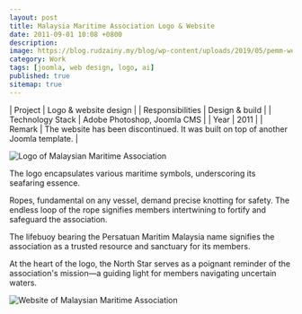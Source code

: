 ```yaml
---
layout: post
title: Malaysia Maritime Association Logo & Website
date: 2011-09-01 10:08 +0800
description:
image: https://blog.rudzainy.my/blog/wp-content/uploads/2019/05/pemm-web-1.jpg
category: Work
tags: [joomla, web design, logo, ai]
published: true
sitemap: true
---
```


| Project | Logo & website design |
| Responsibilities | Design & build |
| Technology Stack | Adobe Photoshop, Joomla CMS |
| Year | 2011 |
| Remark | The website has been discontinued. It was built on top of another Joomla template. |

![Logo of Malaysian Maritime Association](https://blog.rudzainy.my/blog/wp-content/uploads/2019/05/MMA-logo.png)

The logo encapsulates various maritime symbols, underscoring its seafaring essence.

Ropes, fundamental on any vessel, demand precise knotting for safety. The endless loop of the rope signifies members intertwining to fortify and safeguard the association.

The lifebuoy bearing the Persatuan Maritim Malaysia name signifies the association as a trusted resource and sanctuary for its members.

At the heart of the logo, the North Star serves as a poignant reminder of the association's mission—a guiding light for members navigating uncertain waters.

![Website of Malaysian Maritime Association](https://blog.rudzainy.my/blog/wp-content/uploads/2019/05/pemm-web-1.jpg)